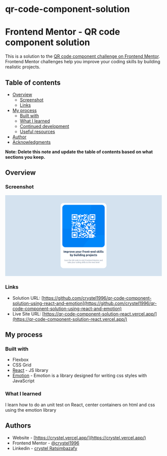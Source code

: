 # qr-code-component-solution

# Frontend Mentor - QR code component solution

This is a solution to the [QR code component challenge on Frontend Mentor](https://www.frontendmentor.io/challenges/qr-code-component-iux_sIO_H). Frontend Mentor challenges help you improve your coding skills by building realistic projects. 

## Table of contents

- [Overview](#overview)
  - [Screenshot](#screenshot)
  - [Links](#links)
- [My process](#my-process)
  - [Built with](#built-with)
  - [What I learned](#what-i-learned)
  - [Continued development](#continued-development)
  - [Useful resources](#useful-resources)
- [Author](#author)
- [Acknowledgments](#acknowledgments)

**Note: Delete this note and update the table of contents based on what sections you keep.**

## Overview

### Screenshot

![](./screenshot.png)

### Links

- Solution URL: [https://github.com/crystel1996/qr-code-component-solution-using-react-and-emotion](https://github.com/crystel1996/qr-code-component-solution-using-react-and-emotion)
- Live Site URL: [https://qr-code-component-solution-react.vercel.app/](https://qr-code-component-solution-react.vercel.app/)

## My process

### Built with

- Flexbox
- CSS Grid
- [React](https://reactjs.org/) - JS library
- [Emotion](https://emotion.sh/docs/introduction) - Emotion is a library designed for writing css styles with JavaScript



### What I learned

I learn how to do an unit test on React, center containers on html and css using the emotion library

## Authors

- Website - [https://crystel.vercel.app/](https://crystel.vercel.app/)
- Frontend Mentor - [@crystel1996](https://www.frontendmentor.io/profile/crystel1996)
- Linkedin - [crystel Ratsimbazafy](https://www.linkedin.com/in/crystel-ratsimbazafy-996a5417a/)
